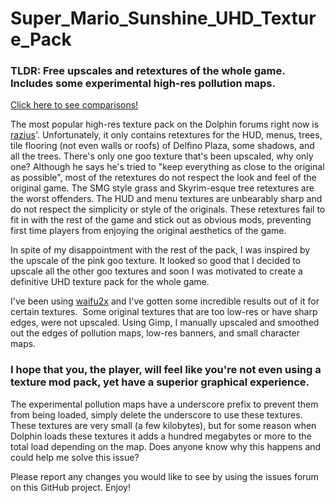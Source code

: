 # Super_Mario_Sunshine_UHD_Texture_Pack
<h3>TLDR: Free upscales and retextures of the whole game.  Includes some experimental high-res
pollution maps.</h3>

[Click here to see comparisons!](../../wiki)

The most popular high-res texture pack on the Dolphin forums right now is <a href="https://forums.dolphin-emu.org/Thread-super-mario-sunshine-hires-texture-pack">razius</a>'. Unfortunately, it only contains retextures for the HUD, menus, trees, tile flooring (not even walls or roofs) of Delfino Plaza, some shadows, and all the trees.  There's only one goo texture that's been upscaled, why only one?  Although he says he's tried to "keep everything as close to the original as possible", most of the retextures do not respect the look and feel of the original game.  The SMG style grass and Skyrim-esque tree retextures are the worst offenders.  The HUD and menu textures are unbearably sharp and do not respect the simplicity or style of the originals.  These retextures fail to fit in with the rest of the game and stick out as obvious mods, preventing first time players from enjoying the original aesthetics of the game.

In spite of my disappointment with the rest of the pack, I was inspired by the upscale of the pink goo texture.  It looked so good that I decided to upscale all the other goo textures and soon I was motivated to create a definitive UHD texture pack for the whole game.

I've been using&nbsp;<a href="https://github.com/nagadomi/waifu2x">waifu2x</a>&nbsp;and I've gotten some incredible results out of it for certain textures.  &nbsp;Some original textures that are too low-res or have sharp edges, were not upscaled.  Using Gimp, I manually upscaled and smoothed out the edges of pollution maps, low-res banners, and small character maps.

<h3>I hope that you, the player, will feel like you're not even using a texture mod pack, yet have a superior graphical experience.</h3>

The experimental pollution maps have a underscore prefix to prevent them from being loaded, simply delete the underscore to use these textures.  These textures are very small (a few kilobytes), but for some reason when Dolphin loads these textures it adds a hundred megabytes or more to the total load depending on the map.  Does anyone know why this happens and could help me solve this issue?

Please report any changes you would like to see by using the issues forum on this GitHub project.  Enjoy!
